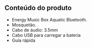 ## Conteúdo do produto

* Energy Music Box Aquatic Bluetooth.
* Mosquetão.
* Cabo de áudio: 3.5mm
* Cabo USB para carregar a bateria
* Guía rápida

